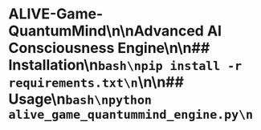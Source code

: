 # ALIVE-Game-QuantumMind\n\nAdvanced AI Consciousness Engine\n\n## Installation\n```bash\npip install -r requirements.txt\n```\n\n## Usage\n```bash\npython alive_game_quantummind_engine.py\n```